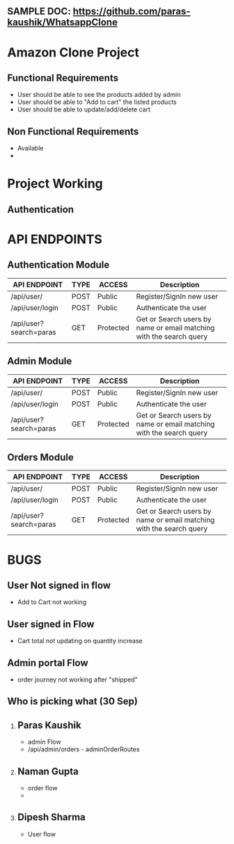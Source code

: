 ## SAMPLE DOC: https://github.com/paras-kaushik/WhatsappClone
# Amazon Clone Project
## Functional Requirements
- User should be able to see the products added by admin
- User should be able to "Add to cart" the listed products
- User should be able to update/add/delete cart
## Non Functional Requirements
- Available
-

# Project Working
 ## Authentication

# API ENDPOINTS
## Authentication Module
| API ENDPOINT        | TYPE    | ACCESS    | Description                     |
|---------------------|---------|-----------|---------------------------------|
| /api/user/          | POST    | Public    | Register/SignIn new user       |
| /api/user/login     | POST    | Public    | Authenticate the user          |
| /api/user?search=paras | GET | Protected | Get or Search users by name or email matching with the search query |

## Admin Module
| API ENDPOINT        | TYPE    | ACCESS    | Description                     |
|---------------------|---------|-----------|---------------------------------|
| /api/user/          | POST    | Public    | Register/SignIn new user       |
| /api/user/login     | POST    | Public    | Authenticate the user          |
| /api/user?search=paras | GET | Protected | Get or Search users by name or email matching with the search query |
## Orders Module

| API ENDPOINT        | TYPE    | ACCESS    | Description                     |
|---------------------|---------|-----------|---------------------------------|
| /api/user/          | POST    | Public    | Register/SignIn new user       |
| /api/user/login     | POST    | Public    | Authenticate the user          |
| /api/user?search=paras | GET | Protected | Get or Search users by name or email matching with the search query |
# BUGS
## User Not signed in flow
- Add to Cart not working

## User signed in Flow
- Cart total not updating on quantity increase
## Admin portal Flow
- order journey not working after "shipped"





## Who is picking what (30 Sep)
1. ## Paras Kaushik
    - admin Flow
    - /api/admin/orders - adminOrderRoutes
2. ## Naman Gupta
    - order flow
    -
3. ## Dipesh Sharma
    - User flow
